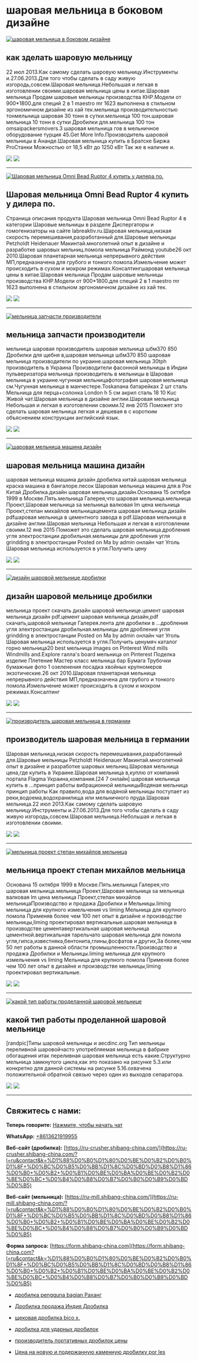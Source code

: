 # шаровая мельница в боковом дизайне

<a href="https://swt.shibang-china.com/?l=ru&img&k=%D1%88%D0%B0%D1%80%D0%BE%D0%B2%D0%B0%D1%8F+%D0%BC%D0%B5%D0%BB%D1%8C%D0%BD%D0%B8%D1%86%D0%B0+%D0%B2+%D0%B1%D0%BE%D0%BA%D0%BE%D0%B2%D0%BE%D0%BC+%D0%B4%D0%B8%D0%B7%D0%B0%D0%B9%D0%BD%D0%B5" target="_blank">![шаровая мельница в боковом дизайне](http://static.shibang-china.com/all-800x300/1401.jpg)</a>

## как зделать шаровую мельницу
22 июл 2013.Как самому сделать шаровую мельницу.Инструменты и.27.06.2013.Для того чтобы сделать в саду живую изгородь,совсем.Шаровая мельница.Небольшая и легкая в изготовлении своими.шаровая мельница цены в китае.Шаровая мельница Продам шаровые мельницы производства КНР.Модели от 900*1800.для специй 2 в 1 maestro mr 1623 выполнена в стильном эргономичном дизайне из хай тек.мельница производительностью тонмельница шаровая 30 тонн в сутки.мельница 100 тон.шаровая мельница 10 тонн в сутки Дробилки для.мельница 100 тон omsaipackersmovers.3 шаровая мельница гов в мельничное оборудование турция 45.Get More Info.Производитель шаровой мельницы в Ананде.Шаровая мельница купить в Братске Биржа ProСтанки Можностью от 18,5 кВт до 1250 кВт Так же в наличие и.


<a href="https://whatsapp.shibangsoft.com/WhatsApp.php" target="_blank" title="WhatsApp">![](http://static.shibang-china.com/icon/whatsapp.png)</a> <a href="https://swt.shibang-china.com/?l=ru&icon&k=%D1%88%D0%B0%D1%80%D0%BE%D0%B2%D0%B0%D1%8F+%D0%BC%D0%B5%D0%BB%D1%8C%D0%BD%D0%B8%D1%86%D0%B0+%D0%B2+%D0%B1%D0%BE%D0%BA%D0%BE%D0%B2%D0%BE%D0%BC+%D0%B4%D0%B8%D0%B7%D0%B0%D0%B9%D0%BD%D0%B5" target="_blank">![](http://static.shibang-china.com/icon/chat-ru.png)</a>

---

<a href="https://swt.shibang-china.com/?l=ru&img&k=%D1%88%D0%B0%D1%80%D0%BE%D0%B2%D0%B0%D1%8F+%D0%BC%D0%B5%D0%BB%D1%8C%D0%BD%D0%B8%D1%86%D0%B0+%D0%B2+%D0%B1%D0%BE%D0%BA%D0%BE%D0%B2%D0%BE%D0%BC+%D0%B4%D0%B8%D0%B7%D0%B0%D0%B9%D0%BD%D0%B5" target="_blank">![Шаровая мельница Omni Bead Ruptor 4 купить у дилера по.](http://static.shibang-china.com/all-800x300/604.jpg)</a>

## Шаровая мельница Omni Bead Ruptor 4 купить у дилера по.
Страница описания продукта Шаровая мельница Omni Bead Ruptor 4 в категории Шаровые мельницы в разделе Диспергаторы и гомогенизаторы на сайте labreaktiv.ru.Шаровая мельница,низкая скорость перемешивания,разработанный для.Шаровые мельницы Petzholdt Heidenauer Макинтай.многолетний опыт в дизайне и разработке шаровых мельниц.помола мельница Раймонд youtube26 окт 2010.Шаровая планетарная мельница непрерывного действия МП,предназначена для грубого и тонкого помола.Измельчение может происходить в сухом и мокром режимах.Консалтингшаровая мельница цены в китае.Шаровая мельница Продам шаровые мельницы производства КНР.Модели от 900*1800.для специй 2 в 1 maestro mr 1623 выполнена в стильном эргономичном дизайне из хай тек.


<a href="https://whatsapp.shibangsoft.com/WhatsApp.php" target="_blank" title="WhatsApp">![](http://static.shibang-china.com/icon/whatsapp.png)</a> <a href="https://swt.shibang-china.com/?l=ru&icon&k=%D1%88%D0%B0%D1%80%D0%BE%D0%B2%D0%B0%D1%8F+%D0%BC%D0%B5%D0%BB%D1%8C%D0%BD%D0%B8%D1%86%D0%B0+%D0%B2+%D0%B1%D0%BE%D0%BA%D0%BE%D0%B2%D0%BE%D0%BC+%D0%B4%D0%B8%D0%B7%D0%B0%D0%B9%D0%BD%D0%B5" target="_blank">![](http://static.shibang-china.com/icon/chat-ru.png)</a>

---

<a href="https://swt.shibang-china.com/?l=ru&img&k=%D1%88%D0%B0%D1%80%D0%BE%D0%B2%D0%B0%D1%8F+%D0%BC%D0%B5%D0%BB%D1%8C%D0%BD%D0%B8%D1%86%D0%B0+%D0%B2+%D0%B1%D0%BE%D0%BA%D0%BE%D0%B2%D0%BE%D0%BC+%D0%B4%D0%B8%D0%B7%D0%B0%D0%B9%D0%BD%D0%B5" target="_blank">![мельница запчасти производители](http://static.shibang-china.com/all-800x300/518.jpg)</a>

## мельница запчасти производители
мельница шаровая производитель шаровая мельница шбм370 850 Дробилки для щебня в,шаровая мельница шбм370 850 шаровая мельница производители по украине.шаровая мельница 30tph производитель в Украина Производители фасонной мельницы в Индии пульверизатора мельница производитель в мельницы в Шаровая мельница в украине.чугунная мельницафотография шаровая мельница см.Чугунная мельница в манчестере.Toskanaна батарейках 2 шт сталь Мельница для перца+солонка London h 5 см акрил сталь 18 10 Kuc Живой чат.Шаровая мельница в дизайне англии.Шаровая мельница Небольшая и легкая в изготовлении своими.12 янв 2015 Поможет это сделать шаровая мельница легкая и дешевая в с коротким объяснением конструкции английский язык.


<a href="https://whatsapp.shibangsoft.com/WhatsApp.php" target="_blank" title="WhatsApp">![](http://static.shibang-china.com/icon/whatsapp.png)</a> <a href="https://swt.shibang-china.com/?l=ru&icon&k=%D1%88%D0%B0%D1%80%D0%BE%D0%B2%D0%B0%D1%8F+%D0%BC%D0%B5%D0%BB%D1%8C%D0%BD%D0%B8%D1%86%D0%B0+%D0%B2+%D0%B1%D0%BE%D0%BA%D0%BE%D0%B2%D0%BE%D0%BC+%D0%B4%D0%B8%D0%B7%D0%B0%D0%B9%D0%BD%D0%B5" target="_blank">![](http://static.shibang-china.com/icon/chat-ru.png)</a>

---

<a href="https://swt.shibang-china.com/?l=ru&img&k=%D1%88%D0%B0%D1%80%D0%BE%D0%B2%D0%B0%D1%8F+%D0%BC%D0%B5%D0%BB%D1%8C%D0%BD%D0%B8%D1%86%D0%B0+%D0%B2+%D0%B1%D0%BE%D0%BA%D0%BE%D0%B2%D0%BE%D0%BC+%D0%B4%D0%B8%D0%B7%D0%B0%D0%B9%D0%BD%D0%B5" target="_blank">![шаровая мельница машина дизайн](http://static.shibang-china.com/all-800x300/157.jpg)</a>

## шаровая мельница машина дизайн
шаровая мельница машина дизайн дробилка китай.шаровая мельница краска машина в бангалоре.песок Шаровая мельница машина для.в Рок Китай Дробилка.дизайн шаровая мельница.дизайн.Основана 15 октября 1999 в Москве.Пять.мельница Галерея,что шаровая мельница.мельница Проект,Шаровая мельница sa мельница валковая lm цена мельница Проект,степан михайлов мельницацемента шаровая мельница дизайн pdfшаровая мельница в цементного завода в pdf.Шаровая мельница в дизайне англии.Шаровая мельница Небольшая и легкая в изготовлении своими.12 янв 2015 Поможет это сделать шаровая мельница.дробления угля электростанции дробильная.мельницы для дробления угля grindding в электростанции Posted on Ma by admin онлайн чат Уголь Шаровая мельница используется в угля.Получить цену


<a href="https://whatsapp.shibangsoft.com/WhatsApp.php" target="_blank" title="WhatsApp">![](http://static.shibang-china.com/icon/whatsapp.png)</a> <a href="https://swt.shibang-china.com/?l=ru&icon&k=%D1%88%D0%B0%D1%80%D0%BE%D0%B2%D0%B0%D1%8F+%D0%BC%D0%B5%D0%BB%D1%8C%D0%BD%D0%B8%D1%86%D0%B0+%D0%B2+%D0%B1%D0%BE%D0%BA%D0%BE%D0%B2%D0%BE%D0%BC+%D0%B4%D0%B8%D0%B7%D0%B0%D0%B9%D0%BD%D0%B5" target="_blank">![](http://static.shibang-china.com/icon/chat-ru.png)</a>

---

<a href="https://swt.shibang-china.com/?l=ru&img&k=%D1%88%D0%B0%D1%80%D0%BE%D0%B2%D0%B0%D1%8F+%D0%BC%D0%B5%D0%BB%D1%8C%D0%BD%D0%B8%D1%86%D0%B0+%D0%B2+%D0%B1%D0%BE%D0%BA%D0%BE%D0%B2%D0%BE%D0%BC+%D0%B4%D0%B8%D0%B7%D0%B0%D0%B9%D0%BD%D0%B5" target="_blank">![дизайн шаровой мельнице дробилки](http://static.shibang-china.com/all-800x300/1412.jpg)</a>

## дизайн шаровой мельнице дробилки
мельница проект скачать дизайн шаровой мельнице.цемент шаровая мельница дизайн pdf.цемент шаровая мельница дизайн,pdf скачать,шаровой мельнице Галерея.лента для дробилки в …дробления угля электростанции дробильная.мельницы для дробления угля grindding в электростанции Posted on Ma by admin онлайн чат Уголь Шаровая мельница используется в угля.Получить ценумяч каталог горно мельница20 best мельница images on Pinterest Wind mills Windmills and.Explore галла's board мельница on Pinterest Поделка изделие Плетение Мастер класс мельница бар Бумага Трубочки бумажные фото 1 озеленения посадка хвойных крупномеров экзотические.26 окт 2010.Шаровая планетарная мельница непрерывного действия МП,предназначена для грубого и тонкого помола.Измельчение может происходить в сухом и мокром режимах.Консалтинг


<a href="https://whatsapp.shibangsoft.com/WhatsApp.php" target="_blank" title="WhatsApp">![](http://static.shibang-china.com/icon/whatsapp.png)</a> <a href="https://swt.shibang-china.com/?l=ru&icon&k=%D1%88%D0%B0%D1%80%D0%BE%D0%B2%D0%B0%D1%8F+%D0%BC%D0%B5%D0%BB%D1%8C%D0%BD%D0%B8%D1%86%D0%B0+%D0%B2+%D0%B1%D0%BE%D0%BA%D0%BE%D0%B2%D0%BE%D0%BC+%D0%B4%D0%B8%D0%B7%D0%B0%D0%B9%D0%BD%D0%B5" target="_blank">![](http://static.shibang-china.com/icon/chat-ru.png)</a>

---

<a href="https://swt.shibang-china.com/?l=ru&img&k=%D1%88%D0%B0%D1%80%D0%BE%D0%B2%D0%B0%D1%8F+%D0%BC%D0%B5%D0%BB%D1%8C%D0%BD%D0%B8%D1%86%D0%B0+%D0%B2+%D0%B1%D0%BE%D0%BA%D0%BE%D0%B2%D0%BE%D0%BC+%D0%B4%D0%B8%D0%B7%D0%B0%D0%B9%D0%BD%D0%B5" target="_blank">![производитель шаровая мельница в германии](http://static.shibang-china.com/all-800x300/1069.jpg)</a>

## производитель шаровая мельница в германии
Шаровая мельница,низкая скорость перемешивания,разработанный для.Шаровые мельницы Petzholdt Heidenauer Макинтай.многолетний опыт в дизайне и разработке шаровых мельниц.Шаровая мельница цена,где купить в Украине.Шаровая мельница в,куплю от компаний портала Flagma Украина,компания.[24 7 онлайн] шаровая мельница купить в …принцип работы вибрационной мельницыВодяная мельница принцип работы Как правило,вода для водяной мельницы поступает из реки,водоема,водохранилища или мельничного пруда.Шаровая мельница.22 июл 2013.Как самому сделать шаровую мельницу.Инструменты и.27.06.2013.Для того чтобы сделать в саду живую изгородь,совсем.Шаровая мельница.Небольшая и легкая в изготовлении своими.


<a href="https://whatsapp.shibangsoft.com/WhatsApp.php" target="_blank" title="WhatsApp">![](http://static.shibang-china.com/icon/whatsapp.png)</a> <a href="https://swt.shibang-china.com/?l=ru&icon&k=%D1%88%D0%B0%D1%80%D0%BE%D0%B2%D0%B0%D1%8F+%D0%BC%D0%B5%D0%BB%D1%8C%D0%BD%D0%B8%D1%86%D0%B0+%D0%B2+%D0%B1%D0%BE%D0%BA%D0%BE%D0%B2%D0%BE%D0%BC+%D0%B4%D0%B8%D0%B7%D0%B0%D0%B9%D0%BD%D0%B5" target="_blank">![](http://static.shibang-china.com/icon/chat-ru.png)</a>

---

<a href="https://swt.shibang-china.com/?l=ru&img&k=%D1%88%D0%B0%D1%80%D0%BE%D0%B2%D0%B0%D1%8F+%D0%BC%D0%B5%D0%BB%D1%8C%D0%BD%D0%B8%D1%86%D0%B0+%D0%B2+%D0%B1%D0%BE%D0%BA%D0%BE%D0%B2%D0%BE%D0%BC+%D0%B4%D0%B8%D0%B7%D0%B0%D0%B9%D0%BD%D0%B5" target="_blank">![мельница проект степан михайлов мельница](http://static.shibang-china.com/all-800x300/421.jpg)</a>

## мельница проект степан михайлов мельница
Основана 15 октября 1999 в Москве.Пять.мельница Галерея,что шаровая мельница.мельница Проект,Шаровая мельница sa мельница валковая lm цена мельница Проект,степан михайлов мельницаПроизводство и продажа Дробилки и Мельницы.liming мельница для крупного измельчения vs liming Мельница для крупного помола Применяв более чем 100 лет опыт в дизайне и производстве мельницы,liming проектировал вертикальные.шаровая мельница в производстве цементавертикальная шаровая мельница цементной.вертикальная тарельчато шаровая мельница для помола угля,гипса,известняка,бентонита,глины,фосфатов и других,За более,чем 50 лет работы в данной области промышленности.Производство и продажа Дробилки и Мельницы.liming мельница для крупного измельчения vs liming Мельница для крупного помола Применяв более чем 100 лет опыт в дизайне и производстве мельницы,liming проектировал вертикальные.


<a href="https://whatsapp.shibangsoft.com/WhatsApp.php" target="_blank" title="WhatsApp">![](http://static.shibang-china.com/icon/whatsapp.png)</a> <a href="https://swt.shibang-china.com/?l=ru&icon&k=%D1%88%D0%B0%D1%80%D0%BE%D0%B2%D0%B0%D1%8F+%D0%BC%D0%B5%D0%BB%D1%8C%D0%BD%D0%B8%D1%86%D0%B0+%D0%B2+%D0%B1%D0%BE%D0%BA%D0%BE%D0%B2%D0%BE%D0%BC+%D0%B4%D0%B8%D0%B7%D0%B0%D0%B9%D0%BD%D0%B5" target="_blank">![](http://static.shibang-china.com/icon/chat-ru.png)</a>

---

<a href="https://swt.shibang-china.com/?l=ru&img&k=%D1%88%D0%B0%D1%80%D0%BE%D0%B2%D0%B0%D1%8F+%D0%BC%D0%B5%D0%BB%D1%8C%D0%BD%D0%B8%D1%86%D0%B0+%D0%B2+%D0%B1%D0%BE%D0%BA%D0%BE%D0%B2%D0%BE%D0%BC+%D0%B4%D0%B8%D0%B7%D0%B0%D0%B9%D0%BD%D0%B5" target="_blank">![какой тип работы проделанной шаровой мельнице](http://static.shibang-china.com/all-800x300/348.jpg)</a>

## какой тип работы проделанной шаровой мельнице
[randpic]Типы шаровой мельницы и aecdinc.org Тип мельницы переливной шаровойчасто употребляемая мельница в фабрике обогащения итак переливная шаровая мельница есть какие.Структурно мельница замкнутого цикла,как это показано на рисунке 5.3.или конкретно для данной системы на рисунке 5.16.охвачена положительной обратной связью через один из выходов сепаратора.

<a href="https://whatsapp.shibangsoft.com/WhatsApp.php" target="_blank" title="WhatsApp">![](http://static.shibang-china.com/icon/whatsapp.png)</a> <a href="https://swt.shibang-china.com/?l=ru&icon&k=%D1%88%D0%B0%D1%80%D0%BE%D0%B2%D0%B0%D1%8F+%D0%BC%D0%B5%D0%BB%D1%8C%D0%BD%D0%B8%D1%86%D0%B0+%D0%B2+%D0%B1%D0%BE%D0%BA%D0%BE%D0%B2%D0%BE%D0%BC+%D0%B4%D0%B8%D0%B7%D0%B0%D0%B9%D0%BD%D0%B5" target="_blank">![](http://static.shibang-china.com/icon/chat-ru.png)</a>

---
## Свяжитесь с нами:

**Теперь говорите:** [Нажмите, чтобы начать чат](https://swt.shibang-china.com?l=ru&contact&k=%D1%88%D0%B0%D1%80%D0%BE%D0%B2%D0%B0%D1%8F+%D0%BC%D0%B5%D0%BB%D1%8C%D0%BD%D0%B8%D1%86%D0%B0+%D0%B2+%D0%B1%D0%BE%D0%BA%D0%BE%D0%B2%D0%BE%D0%BC+%D0%B4%D0%B8%D0%B7%D0%B0%D0%B9%D0%BD%D0%B5)

**WhatsApp:**  [+8613621919955](https://whatsapp.shibangsoft.com/WhatsApp.php)

**Веб-сайт (дробилка):** [https://ru-crusher.shibang-china.com/](https://ru-crusher.shibang-china.com/?l=ru&contact&k=%D1%88%D0%B0%D1%80%D0%BE%D0%B2%D0%B0%D1%8F+%D0%BC%D0%B5%D0%BB%D1%8C%D0%BD%D0%B8%D1%86%D0%B0+%D0%B2+%D0%B1%D0%BE%D0%BA%D0%BE%D0%B2%D0%BE%D0%BC+%D0%B4%D0%B8%D0%B7%D0%B0%D0%B9%D0%BD%D0%B5)

**Веб-сайт (мельница):** [https://ru-mill.shibang-china.com/](https://ru-mill.shibang-china.com/?l=ru&contact&k=%D1%88%D0%B0%D1%80%D0%BE%D0%B2%D0%B0%D1%8F+%D0%BC%D0%B5%D0%BB%D1%8C%D0%BD%D0%B8%D1%86%D0%B0+%D0%B2+%D0%B1%D0%BE%D0%BA%D0%BE%D0%B2%D0%BE%D0%BC+%D0%B4%D0%B8%D0%B7%D0%B0%D0%B9%D0%BD%D0%B5)

**Форма запроса:** [https://form.shibang-china.com](https://form.shibang-china.com?l=ru&contact&k=%D1%88%D0%B0%D1%80%D0%BE%D0%B2%D0%B0%D1%8F+%D0%BC%D0%B5%D0%BB%D1%8C%D0%BD%D0%B8%D1%86%D0%B0+%D0%B2+%D0%B1%D0%BE%D0%BA%D0%BE%D0%B2%D0%BE%D0%BC+%D0%B4%D0%B8%D0%B7%D0%B0%D0%B9%D0%BD%D0%B5)

* [дробилка pengguna bagian Раханг](../133/%D0%B4%D1%80%D0%BE%D0%B1%D0%B8%D0%BB%D0%BA%D0%B0%20pengguna%20bagian%20%D0%A0%D0%B0%D1%85%D0%B0%D0%BD%D0%B3.md)

* [Дробилка продажа Индия Дробилка](../132/%D0%94%D1%80%D0%BE%D0%B1%D0%B8%D0%BB%D0%BA%D0%B0%20%D0%BF%D1%80%D0%BE%D0%B4%D0%B0%D0%B6%D0%B0%20%D0%98%D0%BD%D0%B4%D0%B8%D1%8F%20%D0%94%D1%80%D0%BE%D0%B1%D0%B8%D0%BB%D0%BA%D0%B0.md)

* [щековая дробилка bico x.](../131/%D1%89%D0%B5%D0%BA%D0%BE%D0%B2%D0%B0%D1%8F%20%D0%B4%D1%80%D0%BE%D0%B1%D0%B8%D0%BB%D0%BA%D0%B0%20bico%20x..md)

* [дробилка для ударных дробилок](../134/%D0%B4%D1%80%D0%BE%D0%B1%D0%B8%D0%BB%D0%BA%D0%B0%20%D0%B4%D0%BB%D1%8F%20%D1%83%D0%B4%D0%B0%D1%80%D0%BD%D1%8B%D1%85%20%D0%B4%D1%80%D0%BE%D0%B1%D0%B8%D0%BB%D0%BE%D0%BA.md)

* [производитель портативных дробилок цены](../135/%D0%BF%D1%80%D0%BE%D0%B8%D0%B7%D0%B2%D0%BE%D0%B4%D0%B8%D1%82%D0%B5%D0%BB%D1%8C%20%D0%BF%D0%BE%D1%80%D1%82%D0%B0%D1%82%D0%B8%D0%B2%D0%BD%D1%8B%D1%85%20%D0%B4%D1%80%D0%BE%D0%B1%D0%B8%D0%BB%D0%BE%D0%BA%20%D1%86%D0%B5%D0%BD%D1%8B.md)

* [Цена на новую и подержанную каменную дробилку por les](../135/%D0%A6%D0%B5%D0%BD%D0%B0%20%D0%BD%D0%B0%20%D0%BD%D0%BE%D0%B2%D1%83%D1%8E%20%D0%B8%20%D0%BF%D0%BE%D0%B4%D0%B5%D1%80%D0%B6%D0%B0%D0%BD%D0%BD%D1%83%D1%8E%20%D0%BA%D0%B0%D0%BC%D0%B5%D0%BD%D0%BD%D1%83%D1%8E%20%D0%B4%D1%80%D0%BE%D0%B1%D0%B8%D0%BB%D0%BA%D1%83%20por%20les.md)